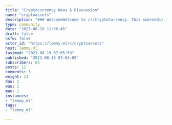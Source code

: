 ```yaml
---
title: "Cryptocurrency News & Discussion" 
name: "cryptoassets"
description: "### WelcomeWelcome to /r/CryptoCurrency. This subreddit is intended for open discussions on all subjects related to emerging crypto-currencies or crypto-assets. Please make quality contributions and follow the [rules](http://bit.ly/2mMN3wE) for posting. If you meet our requirements and want custom flair, [click here](http://bit.ly/2zQacDa).[Join Discord](https://discord.gg/8T7aqnZ)[Crypto Devs](https://www.reddit.com/r/cryptodevs/)[CryptoCurrencyMemes](https://www.reddit.com/r/cryptocurrencymemes/)### Weekly Top 10 Market Cap Subreddits r/Bitcoin r/Ethereum r/Tether r/Binance r/Cardano r/Dogecoin r/Ripple r/Coinbase r/Polkadot r/Uniswap#### Rules1. Core Principles * See our [Expanded Rules](http://bit.ly/2nkDsj5) wiki page for more details about this rule.2. Spam * See our [Expanded Rules](http://bit.ly/2o1w64a) page for more details about this rule.3. Manipulation * See our [Expanded Rules](http://bit.ly/2oNQ0Qt) page for more details4. Giveaways or Illegal Activity * See our [Expanded Rules](https://bit.ly/38i0hFM) page for more details about this rule.5. Content Standards * See our [Expanded Rules](http://bit.ly/2o6EdN2) wiki page for more details about this rule.6. Personal Information * See our [Expanded Rules](http://bit.ly/2nikmu4) page for more details about this rule.7. Content Theft * See our [Expanded Rules](http://bit.ly/2mtwoQR) page for more details about this rule.8. On Topic Discussion * See our [Expanded Rules](http://bit.ly/2o8hrnD) page for more details about this rule.9. Suitable Titles and Flairs * See our [Expanded Rules](http://bit.ly/2o8hrnD) page for more details about this rule.10. Communicate With The Mod Team * See our [Expanded Rules](http://bit.ly/2oPKRrd) page for more details about this rule.### Resources &amp;amp; Tools[CoinCheckUp (Tracking and analysis)](https://coincheckup.com/)[CoinDesk (Crypto News)](https://coindesk.com/)[Coingecko (Price graphs)](https://www.coingecko.com/)[CoinMarketCap (Cryptocurrency market cap info)](https://www.coinmarketcap.com/)[Crypto.jobs (Jobs in crypto)](https://crypto.jobs)[Hyperledger (Linux Foundation)](https://github.com/hyperledger)[Microsoft Azure Blockchain](https://azure.microsoft.com/en-gb/solutions/blockchain/)[10k.pizza (Portfolio tracking. Warning: Background mining)](https://10k.pizza)### Education[IBM's ZeroToBlockchain (Free learning resources)](https://github.com/rddill-IBM/ZeroToBlockchain)[Khan Academy on Bitcoin (Free Course)](https://www.khanacademy.org/economics-finance-domain/core-finance/money-and-banking/bitcoin/v/bitcoin-what-is-it)[Mastering Bitcoin (Open Source book)](https://github.com/bitcoinbook/bitcoinbook)[Mastering Ethereum (Open Source book)](https://github.com/ethereumbook/ethereumbook)#### Exchanges* [Binance (Worldwide)](https://www.binance.com/)* [Coinbase (Worldwide)](https://www.coinbase.com/)* [Coinbase Pro (USA)](https://pro.coinbase.com/)* [Cash App (USA)](https://cash.app/bitcoin)  * [Kucoin (Asia)](https://www.kucoin.com/)* [Huobi (China)](https://www.huobi.pro/)* [Bitfinex (Worldwide)](https://www.bitfinex.com/)* [Kraken (Worldwide)](https://www.kraken.com/)* [Bittrex (Worldwide)](https://bittrex.com/)* [BitStamp (Worldwide)](http://bitstamp.net/)#### Local Exchanges* [Localbitcoins](https://localbitcoins.com/)* [LocalEthereum](https://localethereum.com/)* [LitecoinLocal](https://www.litecoinlocal.net/)* [LocalMonero](https://localmonero.co)#### Mining* [Mining hardware comparison](https://en.bitcoin.it/wiki/Mining_hardware_comparison)* [CoinWarz](http://www.coinwarz.com)* [Bitcoin mining](/r/BitcoinMining)* [Litecoin mining](/r/LitecoinMining)* [Monero mining](/r/MoneroMining)#### Related Crypto Subredditsr/Altcoin r/Best_of_Cryptor/BitcoinMarketsr/Blockchain r/BitcoinMining r/CryptoMarkets r/CryptoRecruitingr/CryptoTechnology r/CryptoTrader/Ethfinancer/EthTraderr/Jobs4Cryptor/Liberland r/LitecoinMarketsr/LitecoinMining r/OpenBazaar r/XMRtraderr/GPUmining"
type: community
date: "2023-06-19 11:36:45"
draft: false
nsfw: false
actor_id: "https://lemmy.ml/c/cryptoassets"
host: lemmy.ml
lastmod: "2021-08-19 07:05:59"
published: "2021-08-19 07:04:09"
subscribers: 65
posts: 11
comments: 3
weight: 11
dau: 1
wau: 1
mau: 1
instances:
- "lemmy_ml"
tags: 
- "lemmy_ml"

---
```

